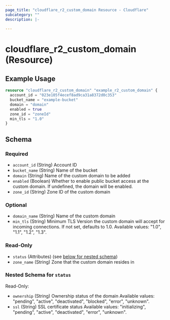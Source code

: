 ```yaml
---
page_title: "cloudflare_r2_custom_domain Resource - Cloudflare"
subcategory: ""
description: |-
  
---
```


# cloudflare_r2_custom_domain (Resource)



## Example Usage

```terraform
resource "cloudflare_r2_custom_domain" "example_r2_custom_domain" {
  account_id = "023e105f4ecef8ad9ca31a8372d0c353"
  bucket_name = "example-bucket"
  domain = "domain"
  enabled = true
  zone_id = "zoneId"
  min_tls = "1.0"
}
```

<!-- schema generated by tfplugindocs -->
## Schema

### Required

- `account_id` (String) Account ID
- `bucket_name` (String) Name of the bucket
- `domain` (String) Name of the custom domain to be added
- `enabled` (Boolean) Whether to enable public bucket access at the custom domain. If undefined, the domain will be enabled.
- `zone_id` (String) Zone ID of the custom domain

### Optional

- `domain_name` (String) Name of the custom domain
- `min_tls` (String) Minimum TLS Version the custom domain will accept for incoming connections. If not set, defaults to 1.0.
Available values: "1.0", "1.1", "1.2", "1.3".

### Read-Only

- `status` (Attributes) (see [below for nested schema](#nestedatt--status))
- `zone_name` (String) Zone that the custom domain resides in

<a id="nestedatt--status"></a>
### Nested Schema for `status`

Read-Only:

- `ownership` (String) Ownership status of the domain
Available values: "pending", "active", "deactivated", "blocked", "error", "unknown".
- `ssl` (String) SSL certificate status
Available values: "initializing", "pending", "active", "deactivated", "error", "unknown".


